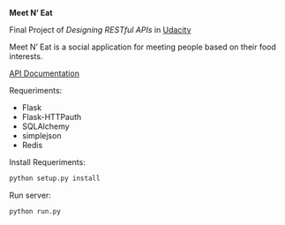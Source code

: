 **Meet N’ Eat**

Final Project of *Designing RESTful APIs* in [Udacity](https://www.udacity.com/)

Meet N’ Eat is a social application for meeting people based on their food interests.

[API Documentation](https://github.com/CharlyJazz/my-meet-and-mean-app/blob/master/documentation.md)

Requeriments:

* Flask
* Flask-HTTPauth
* SQLAlchemy
* simplejson
* Redis

Install Requeriments:

```python
python setup.py install

```

Run server:
```python
python run.py

```
